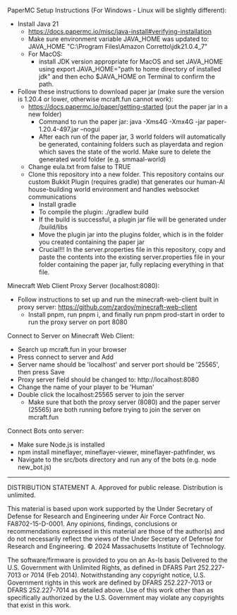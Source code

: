 PaperMC Setup Instructions (For Windows - Linux will be slightly different):
  -	Install Java 21
      - https://docs.papermc.io/misc/java-install#verifying-installation
      - Make sure environment variable JAVA_HOME was updated to: JAVA_HOME "C:\Program Files\Amazon Corretto\jdk21.0.4_7"
      - For MacOS:
          - install JDK version appropriate for MacOS and set JAVA_HOME using export JAVA_HOME="path to home directory of installed jdk" and then echo $JAVA_HOME on Terminal to confirm the path. 
  -	Follow these instructions to download paper jar (make sure the version is 1.20.4 or lower, otherwise mcraft.fun cannot work):
      - https://docs.papermc.io/paper/getting-started (put the paper jar in a new folder)
          - Command to run the paper jar: java -Xms4G -Xmx4G -jar paper-1.20.4-497.jar –nogui
          - After each run of the paper jar, 3 world folders will automatically be generated, containing folders such as playerdata and region which saves the state of the world. Make sure to delete the generated world folder (e.g. smmaal-world)
      - Change eula.txt from false to TRUE
      - Clone this repository into a new folder. This repository contains our custom Bukkit Plugin (requires gradle) that generates our human-AI house-building world environment and handles websocket communications
          - Install gradle
          - To compile the plugin: ./gradlew build
          - If the build is successful, a plugin jar file will be generated under /build/libs
          - Move the plugin jar into the plugins folder, which is in the folder you created containing the paper jar
          - Crucial!!! In the server.properties file in this repository, copy and paste the contents into the existing server.properties file in your folder containing the paper jar, fully replacing everything in that file.

Minecraft Web Client Proxy Server (localhost:8080):
  - Follow instructions to set up and run the minecraft-web-client built in proxy server: https://github.com/zardoy/minecraft-web-client
      - Install pnpm, run pnpm i, and finally run pnpm prod-start in order to run the proxy server on port 8080

Connect to Server on Minecraft Web Client:
  - Search up mcraft.fun in your browser
  - Press connect to server and Add
  - Server name should be 'localhost' and server port should be '25565', then press Save
  - Proxy server field should be changed to: http://localhost:8080
  - Change the name of your player to be 'Human'
  - Double click the localhost:25565 server to join the server
      - Make sure that both the proxy server (8080) and the paper server (25565) are both running before trying to join the server on mcraft.fun

Connect Bots onto server:
  - Make sure Node.js is installed
  - npm install mineflayer, mineflayer-viewer, mineflayer-pathfinder, ws
  - Navigate to the src/bots directory and run any of the bots (e.g. node new_bot.js)


--------------------
DISTRIBUTION STATEMENT A. Approved for public release. Distribution is unlimited.

This material is based upon work supported by the Under Secretary of Defense for Research and Engineering under Air Force Contract No. FA8702-15-D-0001. Any opinions, findings, conclusions or recommendations expressed in this material are those of the author(s) and do not necessarily reflect the views of the Under Secretary of Defense for Research and Engineering.
© 2024 Massachusetts Institute of Technology.

The software/firmware is provided to you on an As-Is basis
Delivered to the U.S. Government with Unlimited Rights, as defined in DFARS Part 252.227-7013 or 7014 (Feb 2014). Notwithstanding any copyright notice, U.S. Government rights in this work are defined by DFARS 252.227-7013 or DFARS 252.227-7014 as detailed above. Use of this work other than as specifically authorized by the U.S. Government may violate any copyrights that exist in this work.